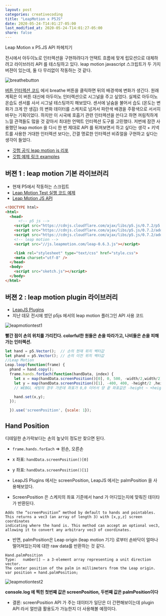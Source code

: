 ```yaml
---
layout: post
categories: creativecoding
title: "LeapMotion x P5JS"
date: 2020-05-24-T14:01:27-05:00
last_modified_at: 2020-05-24-T14:01:27-05:00
share: false
---
```


Leap Motion x P5.JS API 파헤치기

전시에서 아두이노로 인터렉션을 구현하려다가 언택트 흐름에 맞게 립모션으로 대체하려고 라이브러리 API 를 테스팅하고 있다. 
leap motion javascript 스크립트가 두 가지 버젼이 있는데, 둘 다 무리없이 작동하는 것 같다. 

![breathebutton](../../images/breathebutton.png)

[버튼 인터렉션 코드](https://editor.p5js.org/sosunnyproject/full/yAFyidcnQ) 에서 breathe 버튼을 클릭하면 뒤의 배경색에 변화가 생긴다. 
원래 계획은 이 버튼 대신에 아두이노 인터렉션으로 시그널을 주고 싶었다. 실제로 아두이노 온습도 센서를 사서 시그널 테스팅까지 해보았다.
센서에 날숨을 불어서 습도 (온도는 변화가 크게 안 생김) 의 변화 데이터를 스케치로 넘겨서 파란색 배경을 주황색으로 서서히 바꾸는 기획이었다.
하지만 이 시국에 호흡기 관련 인터렉션을 쓴다고 하면 꺼림칙하게 느낄 관객들도 많을 것 같아서 최대한 언택트 인터렉션 도구를 고민했다.
저번에 잠깐 사용했던 leap motion 을 다시 한 번 제대로 API 를 뒤져보면서 하고 싶다는 생각 + 키넥트를 사용한 거대한 인터렉션 보다는, 
간결 명료한 인터렉션 비쥬얼을 구현하고 싶다는 생각이 들었다.

- [깃험 공식 leap motion js 리포](https://github.com/leapmotion/leapjs)
- [깃헙 예제 링크 examples](https://github.com/leapmotion/leapjs/tree/master/examples)

## 버젼 1 : leap motion 기본 라이브러리

- 현재 P5에서 작동하는 스크립트 
- [Leap Motion Test 실행 코드 예제](https://editor.p5js.org/sosunnyproject/sketches/ThUMPizF4)
- [Leap Motion JS API](https://developer-archive.leapmotion.com/documentation/v2/javascript/index.html)

```html
<!DOCTYPE html>
<html>
  <head>
      <!-- p5 js -->
    <script src="https://cdnjs.cloudflare.com/ajax/libs/p5.js/0.7.2/p5.min.js"></script>
    <script src="https://cdnjs.cloudflare.com/ajax/libs/p5.js/0.7.2/addons/p5.dom.min.js"></script>
    <script src="https://cdnjs.cloudflare.com/ajax/libs/p5.js/0.7.2/addons/p5.sound.min.js"></script>
    <!-- leap motion -->
    <script src="//js.leapmotion.com/leap-0.6.3.js"></script>

    <link rel="stylesheet" type="text/css" href="style.css">
    <meta charset="utf-8" />
  </head>
  <body>
    <script src="sketch.js"></script>
  </body>
</html>
```

## 버젼 2 : leap motion plugin 라이브러리

- [LeapJS Plugins](http://leapmotion.github.io/leapjs-plugins/docs/#screen-position)
- 지난 데모 전시에 썼던 p5js 에서의 leap motion 플러그인 API 사용 코드

![leapmotiontest1](../../images/leapmotiontest1.png)

**빨간 점이 손의 위치를 가리킨다. colorful한 원들은 손을 따라가고, 나비들은 손을 피해가는 인터렉션.**

```js
let hand = p5.Vector();  // 손의 현재 위치 벡터값
let phand = p5.Vector(); // 손의 이전 위치 벡터값
//Leap Motion
Leap.loop(function(frame) {
  phand = hand.copy();
  frame.hands.forEach(function(handData, index) {
    let x = map(handData.screenPosition()[0], 0, 500, -width/2,width/2);
    let y = map(handData.screenPosition()[1], -400, 400, -height/2 ,height/2);  
    // WEBGL 세팅의 경우 가운데 좌표가 0,0 이어서 양 끝 좌표값은 -height ~ +height 같은 방식이다.

    hand.set(x,y);
  });

  }).use('screenPosition', {scale: 1});
```


## Hand Position

디테일한 손가락보다는 손의 높낮이 정도만 찾으면 된다.

- `frame.hands.forEach` => 왼손, 오른손
- x 좌표: `handData.screenPosition()[0]`
- y 좌표: `handData.screenPosition()[1]`
- LeapJS Plugins 에서는 screenPosition, LeapJS 에서는 palmPosition 을 사용해보았다.

- ScreenPosition 은 스케치의 좌표 기준에서 hand 가 어디있는지에 맞춰진 데이타가 반환된다.
```
Adds the “screenPosition” method by default to hands and pointables. 
This returns a vec3 (an array of length 3) with [x,y,z] screen coordinates 
indicating where the hand is. This method can accept an optional vec3, 
allowing it to convert any arbitrary vec3 of coordinates.
```

- 반면, palmPosition은 Leap origin (leap motion 기기) 로부터 손바닥이 얼마나 떨어져있는지에 대한 raw data를 반환하는 것 같다.

```
Hand.palmPosition
Type:	number[] – a 3-element array representing a unit direction vector.
The center position of the palm in millimeters from the Leap origin.
var position = hand.palmPosition;
```

![leapmotiontest2](../../images/leapmotiontest2.png)

**console.log 에 찍힌 첫번째 값은 screenPosition, 두번째 값은 palmPosition이다**

- 결론: screenPosition API 가 주는 데이터가 일단은 더 간편해보이는데 plugin API 라서 얼만큼 활용도가 가능한지 더 사용해볼 예정이다.

